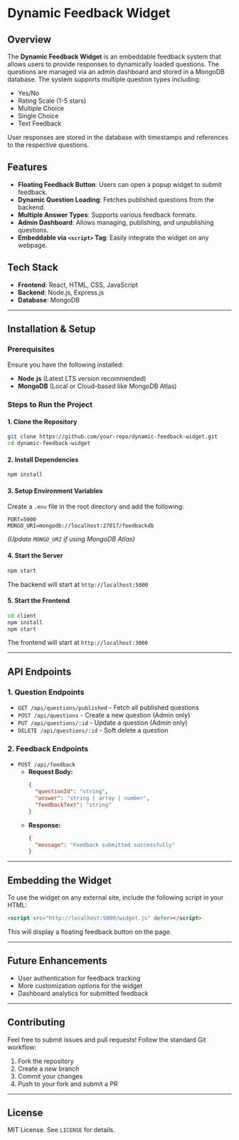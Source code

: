 # Dynamic Feedback Widget

## Overview
The **Dynamic Feedback Widget** is an embeddable feedback system that allows users to provide responses to dynamically loaded questions. The questions are managed via an admin dashboard and stored in a MongoDB database. The system supports multiple question types including:
- Yes/No
- Rating Scale (1-5 stars)
- Multiple Choice
- Single Choice
- Text Feedback

User responses are stored in the database with timestamps and references to the respective questions.

## Features
- **Floating Feedback Button**: Users can open a popup widget to submit feedback.
- **Dynamic Question Loading**: Fetches published questions from the backend.
- **Multiple Answer Types**: Supports various feedback formats.
- **Admin Dashboard**: Allows managing, publishing, and unpublishing questions.
- **Embeddable via `<script>` Tag**: Easily integrate the widget on any webpage.

## Tech Stack
- **Frontend**: React, HTML, CSS, JavaScript
- **Backend**: Node.js, Express.js
- **Database**: MongoDB

---

## Installation & Setup

### Prerequisites
Ensure you have the following installed:
- **Node.js** (Latest LTS version recommended)
- **MongoDB** (Local or Cloud-based like MongoDB Atlas)

### Steps to Run the Project
#### 1. Clone the Repository
```sh
git clone https://github.com/your-repo/dynamic-feedback-widget.git
cd dynamic-feedback-widget
```

#### 2. Install Dependencies
```sh
npm install
```

#### 3. Setup Environment Variables
Create a `.env` file in the root directory and add the following:
```env
PORT=5000
MONGO_URI=mongodb://localhost:27017/feedbackdb
```
*(Update `MONGO_URI` if using MongoDB Atlas)*

#### 4. Start the Server
```sh
npm start
```
The backend will start at `http://localhost:5000`

#### 5. Start the Frontend
```sh
cd client
npm install
npm start
```
The frontend will start at `http://localhost:3000`

---

## API Endpoints
### 1. Question Endpoints
- `GET /api/questions/published` - Fetch all published questions
- `POST /api/questions` - Create a new question (Admin only)
- `PUT /api/questions/:id` - Update a question (Admin only)
- `DELETE /api/questions/:id` - Soft delete a question

### 2. Feedback Endpoints
- `POST /api/feedback`
  - **Request Body:**
    ```json
    {
      "questionId": "string",
      "answer": "string | array | number",
      "feedbackText": "string"
    }
    ```
  - **Response:**
    ```json
    {
      "message": "Feedback submitted successfully"
    }
    ```

---

## Embedding the Widget
To use the widget on any external site, include the following script in your HTML:
```html
<script src="http://localhost:5000/widget.js" defer></script>
```
This will display a floating feedback button on the page.

---

## Future Enhancements
- User authentication for feedback tracking
- More customization options for the widget
- Dashboard analytics for submitted feedback

---

## Contributing
Feel free to submit issues and pull requests! Follow the standard Git workflow:
1. Fork the repository
2. Create a new branch
3. Commit your changes
4. Push to your fork and submit a PR

---

## License
MIT License. See `LICENSE` for details.

